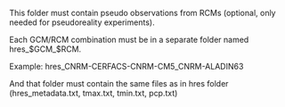 This folder must contain pseudo observations from RCMs (optional, only needed for pseudoreality experiments).

Each GCM/RCM combination must be in a separate folder named hres_$GCM_$RCM.

Example:
hres_CNRM-CERFACS-CNRM-CM5_CNRM-ALADIN63

And that folder must contain the same files as in hres folder (hres_metadata.txt, tmax.txt, tmin.txt, pcp.txt)
